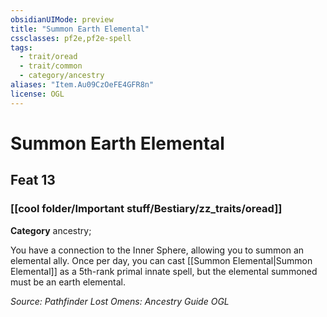 ```yaml
---
obsidianUIMode: preview
title: "Summon Earth Elemental"
cssclasses: pf2e,pf2e-spell
tags:
  - trait/oread
  - trait/common
  - category/ancestry
aliases: "Item.Au09CzOeFE4GFR8n"
license: OGL
---
```

# Summon Earth Elemental
## Feat 13
### [[cool folder/Important stuff/Bestiary/zz_traits/oread]]

**Category** ancestry; 




You have a connection to the Inner Sphere, allowing you to summon an elemental ally. Once per day, you can cast [[Summon Elemental|Summon Elemental]] as a 5th-rank primal innate spell, but the elemental summoned must be an earth elemental.

*Source: Pathfinder Lost Omens: Ancestry Guide*
*OGL*